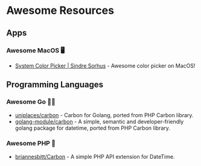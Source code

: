 # Awesome Resources

## Apps

### Awesome MacOS 🖥

- [System Color Picker | Sindre Sorhus](https://sindresorhus.com/system-color-picker) - Awesome color picker on MacOS!

## Programming Languages

### Awesome Go 🐻‍❄️

- [uniplaces/carbon](https://github.com/uniplaces/carbon) - Carbon for Golang, ported from PHP Carbon library.
- [golang-module/carbon](https://github.com/golang-module/carbon) - A simple, semantic and developer-friendly golang package for datetime, ported from PHP Carbon library.

### Awesome PHP 🐘

- [briannesbitt/Carbon](https://github.com/briannesbitt/Carbon) - A simple PHP API extension for DateTime.


